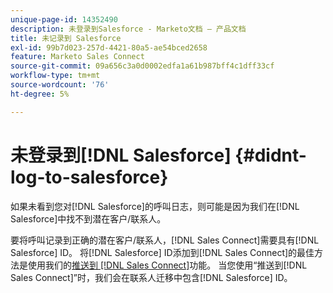 ```yaml
---
unique-page-id: 14352490
description: 未登录到Salesforce - Marketo文档 — 产品文档
title: 未记录到 Salesforce
exl-id: 99b7d023-257d-4421-80a5-ae54bced2658
feature: Marketo Sales Connect
source-git-commit: 09a656c3a0d0002edfa1a61b987bff4c1dff33cf
workflow-type: tm+mt
source-wordcount: '76'
ht-degree: 5%

---
```


# 未登录到[!DNL Salesforce] {#didnt-log-to-salesforce}

如果未看到您对[!DNL Salesforce]的呼叫日志，则可能是因为我们在[!DNL Salesforce]中找不到潜在客户/联系人。

要将呼叫记录到正确的潜在客户/联系人，[!DNL Sales Connect]需要具有[!DNL Salesforce] ID。 将[!DNL Salesforce] ID添加到[!DNL Sales Connect]的最佳方法是使用我们的[推送到 [!DNL Sales Connect]](/help/marketo/product-docs/marketo-sales-connect/crm/salesforce-customization/push-to-sales-connect.md)功能。 当您使用“推送到[!DNL Sales Connect]”时，我们会在联系人迁移中包含[!DNL Salesforce] ID。
